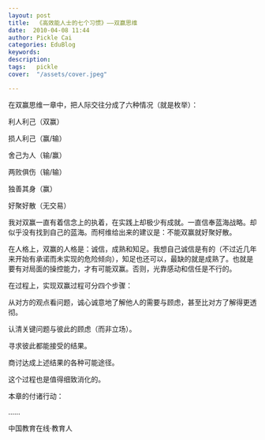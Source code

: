 ```yaml
---
layout: post  
title:  《高效能人士的七个习惯》——双赢思维  
date:  2010-04-08 11:44  
author: Pickle Cai  
categories: EduBlog  
keywords: 
description:   
tags:	pickle   
cover:  "/assets/cover.jpeg"  

---  
```

    
在双赢思维一章中，把人际交往分成了六种情况（就是枚举）：





利人利己（双赢）

损人利己（赢/输）

舍己为人（输/赢）

两败俱伤（输/输）

独善其身（赢）

好聚好散（无交易）

我对双赢一直有着信念上的执着，在实践上却极少有成就。一直信奉蓝海战略。却似乎没有找到自己的蓝海。而柯维给出来的建议是：不能双赢就好聚好散。



在人格上，双赢的人格是：诚信，成熟和知足。我想自己诚信是有的（不过近几年来开始有承诺而未实现的危险倾向），知足也还可以，最缺的就是成熟了。也就是要有对局面的操控能力，才有可能双赢。否则，光靠感动和信任是不行的。



在过程上，实现双赢过程可分四个步骤：





从对方的观点看问题，诚心诚意地了解他人的需要与顾虑，甚至比对方了解得更透彻。

认清关键问题与彼此的顾虑（而非立场）。

寻求彼此都能接受的结果。

商讨达成上述结果的各种可能途径。

这个过程也是值得细致消化的。



本章的付诸行动：



……



		    
 中国教育在线·教育人


